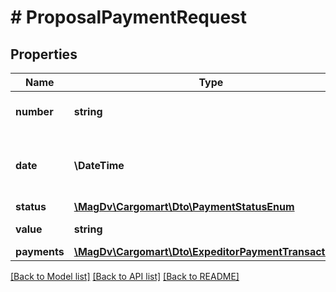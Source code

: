 # # ProposalPaymentRequest

## Properties

Name | Type | Description | Notes
------------ | ------------- | ------------- | -------------
**number** | **string** | Номер документа-основания |
**date** | **\DateTime** | Дата документа-основания YYYY-MM-DD |
**status** | [**\MagDv\Cargomart\Dto\PaymentStatusEnum**](PaymentStatusEnum.md) |  |
**value** | **string** | Общая сумма |
**payments** | [**\MagDv\Cargomart\Dto\ExpeditorPaymentTransaction[]**](ExpeditorPaymentTransaction.md) | Оплаты |

[[Back to Model list]](../../README.md#models) [[Back to API list]](../../README.md#endpoints) [[Back to README]](../../README.md)
